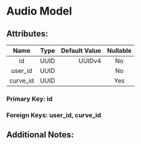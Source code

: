 # Audio Model

## Attributes:

| Name     | Type      | Default Value | Nullable |
|:--------:| ---------:| -------------:|:--------:|
| id       | UUID      | UUIDv4        | No       |
| user_id  | UUID      |               | No       |
| curve_id | UUID      |               | Yes      |

### Primary Key: id

### Foreign Keys: user_id, curve_id

## Additional Notes:
